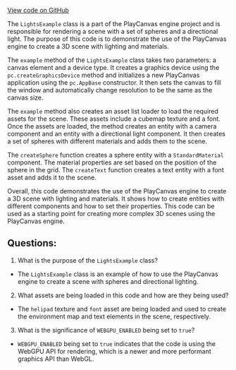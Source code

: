 [View code on GitHub](https://github.com/playcanvas/engine/examples/src/examples/graphics/material-anisotropic.tsx)

The `LightsExample` class is a part of the PlayCanvas engine project and is responsible for rendering a scene with a set of spheres and a directional light. The purpose of this code is to demonstrate the use of the PlayCanvas engine to create a 3D scene with lighting and materials.

The `example` method of the `LightsExample` class takes two parameters: a canvas element and a device type. It creates a graphics device using the `pc.createGraphicsDevice` method and initializes a new PlayCanvas application using the `pc.AppBase` constructor. It then sets the canvas to fill the window and automatically change resolution to be the same as the canvas size.

The `example` method also creates an asset list loader to load the required assets for the scene. These assets include a cubemap texture and a font. Once the assets are loaded, the method creates an entity with a camera component and an entity with a directional light component. It then creates a set of spheres with different materials and adds them to the scene.

The `createSphere` function creates a sphere entity with a `StandardMaterial` component. The material properties are set based on the position of the sphere in the grid. The `createText` function creates a text entity with a font asset and adds it to the scene.

Overall, this code demonstrates the use of the PlayCanvas engine to create a 3D scene with lighting and materials. It shows how to create entities with different components and how to set their properties. This code can be used as a starting point for creating more complex 3D scenes using the PlayCanvas engine.
## Questions: 
 1. What is the purpose of the `LightsExample` class?
- The `LightsExample` class is an example of how to use the PlayCanvas engine to create a scene with spheres and directional lighting.

2. What assets are being loaded in this code and how are they being used?
- The `helipad` texture and `font` asset are being loaded and used to create the environment map and text elements in the scene, respectively.

3. What is the significance of `WEBGPU_ENABLED` being set to `true`?
- `WEBGPU_ENABLED` being set to `true` indicates that the code is using the WebGPU API for rendering, which is a newer and more performant graphics API than WebGL.